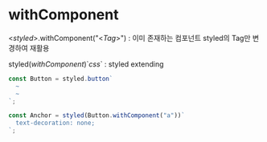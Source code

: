 # withComponent

&#60;_styled_&#62;.withComponent("&#60;_Tag_&#62;") : 이미 존재하는 컴포넌트 styled의 Tag만 변경하여 재활용

styled(_withComponent_)&#96;_css_&#96; : styled extending

```js
const Button = styled.button`
  ~
  ~
`;

const Anchor = styled(Button.withComponent("a"))`
  text-decoration: none;
`;
```
